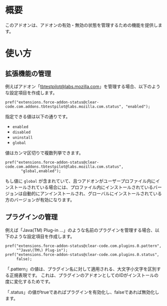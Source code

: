 # 概要

このアドオンは、アドオンの有効・無効の状態を管理するための機能を提供します。

# 使い方

## 拡張機能の管理

例えばアドオン「tbtestpilot@labs.mozilla.com」を管理する場合、以下のような設定項目を作成します。

    pref("extensions.force-addon-status@clear-code.com.addons.tbtestpilot@labs.mozilla.com.status", "enabled");

指定できる値は以下の通りです。

  * `enabled`
  * `disabled`
  * `uninstall`
  * `global`

値はカンマ区切りで複数列挙できます。

    pref("extensions.force-addon-status@clear-code.com.addons.tbtestpilot@labs.mozilla.com.status",
           "global,enabled");

もし値に `global` が含まれていて、且つアドオンがユーザープロファイル内にインストールされている場合には、プロファイル内にインストールされているバージョンは自動的にアンインストールされ、グローバルにインストールされている方のバージョンが有効になります。

## プラグインの管理

例えば「Java(TM) Plug-in ...」のような名前のプラグインを管理する場合、以下のような設定項目を作成します。

    pref("extensions.force-addon-status@clear-code.com.plugins.0.pattern",
         "^Java\(TM\) Plug-in");
    pref("extensions.force-addon-status@clear-code.com.plugins.0.status",
         false);

「.pattern」の値は、プラグイン名に対して適用される、大文字小文字を区別する正規表現です。
これは、プラグインのアドオンとしてのIDがインストールの度に変化するためです。

「.status」の値がtrueであればプラグインを有効化し、falseであれば無効化します。
